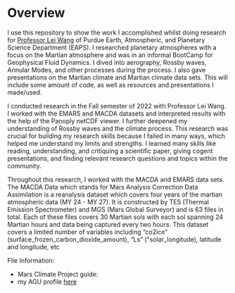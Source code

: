 # Overview

I use this repository to show the work I accomplished whilst doing research for [Professor Lei Wang](https://www.eaps.purdue.edu/people/profile/wanglei.html) of Purdue Earth, Atmospheric, and Planetary Science Department (EAPS). I researched planetary atmospheres with a focus on the Martian atmosphere and was in an informal BootCamp for Geophysical Fluid Dynamics. I dived into aerography, Rossby waves, Annular Modes, and other processes during the process. I also gave presentations on the Martian climate and Martian climate data sets. This will include some amount of code, as well as resources and presentations I made/used.

I conducted research in the Fall semester of 2022 with Professor Lei Wang. I worked with the EMARS and MACDA datasets and interpreted results with the help of the Panoply netCDF viewer. I further deepened my understanding of Rossby waves and the climate process. This research was crucial for building my research skills because I failed in many ways, which helped me understand my limits and strengths. I learned many skills like reading, understanding, and critiquing a scientific paper, giving cogent presentations, and finding relevant research questions and topics within the community.

Throughout this research, I worked with the MACDA and EMARS data sets. The MACDA Data which stands for Mars Analysis Correction Data Assimilation is a reanalysis dataset which covers four years of the martian atmospheric data (MY 24 - MY 27). It is constructed by TES (Thermal Emission Spectrometer) and MGS (Mars Global Surveyor) and is 63 files in total. Each of these files covers 30 Martian sols with each sol spanning 24 Martian hours and data being captured every two hours. This dataset covers a limited number of variables including “co2ice” (surface_frozen_carbon_dioxide_amount), “Ls” ("solar_longitude), latitude and longitude, etc

File Information:
+ Mars Climate Project guide:
+ my AGU profile [here](https://agu.confex.com/agu/fm22/meetingapp.cgi/Person/1197083)
